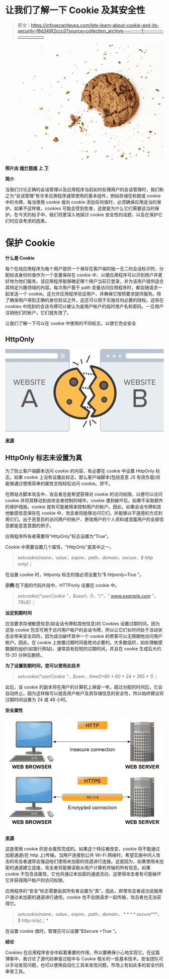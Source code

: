 # 让我们了解一下 Cookie 及其安全性

> 原文：<https://infosecwriteups.com/lets-learn-about-cookie-and-its-security-f6d349f2ccc0?source=collection_archive---------1----------------------->

![](img/61a6a30bf620e6f6fee32a49b56e8681.png)

**照片由** [**维什那维**](https://unsplash.com/@vyshnavibisani?utm_source=unsplash&utm_medium=referral&utm_content=creditCopyText) **上** [**下**](https://unsplash.com/s/photos/cookie?utm_source=unsplash&utm_medium=referral&utm_content=creditCopyText)

**简介**

当我们讨论正确的会话管理以及应用程序当前如何处理用户的会话管理时，我们称之为“会话管理”有许多应用程序通常使用的基本组件，例如存储在标题或 cookie 中的令牌。每当使用 cookie 或向 cookie 添加任何值时，必须确保应用适当的保护。如果不这样做，cookies 可能会受到危害，这就是为什么它们需要适当的保护。在今天的帖子中，我们将更深入地探讨 cookie 安全性的话题，以及在保护它们时应该考虑的因素。

# 保护 Cookie

**什么是 Cookie**

每个在线应用程序为每个用户提供一个保存在客户端的独一无二的会话标识符，分配给该身份的值作为一个变量保存在 cookie 中，以便应用程序可以识别用户并更好地为他们服务。该应用程序能够确定哪个用户当前已登录，并为该用户提供适合其特定兴趣领域的内容。每次用户基于 path 变量访问应用程序时，都会随请求一起发送一个 cookie。这允许应用程序验证用户，并确保它按照要求提供服务。除了确保用户得到正确的身份验证之外，这还可以用于实施任何必要的授权。这些在 cookies 中找到的会话令牌可以被认为是用户帐户的临时用户名和密码。一旦用户注销他们的帐户，它们就失效了。

让我们了解一下可以在 cookie 中使用的不同标志，以使它完全安全

## **HttpOnly**

![](img/bc03b26cef511f9d03445084c04db2c2.png)

[**来源**](https://dzone.com/articles/cross-site-cookie-manipulation)

## **HttpOnly 标志未设置为真**

为了防止客户端脚本访问 cookie 的内容，有必要在 cookie 中设置 HttpOnly 标志。如果 cookie 上没有设置此标志，那么客户端脚本(包括恶意 JS 有效负载)将能够通过使用简单的属性文档轻松访问 cookie。饼干。

在跨站点脚本攻击中，攻击者总是希望获得对 cookie 的访问权限，以便可以访问 cookie 并将其移动到由攻击者控制的域中。cookie 遭到破坏后，如果不采取额外的保护措施，cookie 就有可能被用来控制用户的帐户。因此，如果会话令牌和其他敏感信息保存在 cookie 中，攻击者将能够访问它们，并能够以不道德的方式利用它们。出于恶意目的访问用户的帐户、更改用户的个人资料或泄露用户的全部信息都是恶意意图的例子。

应用程序所有者需要将“HttpOnly”标志设置为“True”。

Cookie 中需要设置几个属性，“HttpOnly”是其中之一。

> *setcookie($name，$value，$expire，$path，$domain，$secure，$ http only)；*

在设置 cookie 时，httponly 标志的值必须设置为“$ *httponly=True* ”。

**示例**:在下面的代码片段中，HTTPonly 设置在 cookie 中。

> *setcookie("userCookie "，$userl，0，"/"，" www.example.com "，TRUE)；*

**设定到期时间**

应该要求存储敏感信息(如会话令牌和其他信息)的 Cookies 设置过期时间。因为这些 cookie 包含可用于访问用户帐户的会话令牌，所以让它们长时间处于活动状态会带来安全风险，因为成功破坏其中一个 cookie 的黑客可以无限期地访问用户帐户。因此，在 cookie 上放置过期时间是绝对必要的。大多数组织，如处理敏感数据的组织(如银行网站)，通常具有较短的过期时间，并且在 cookie 生成后大约 15-20 分钟后删除。

**为了设置到期时间，您可以使用此技术**

> *setcookie("userCookie "，$user，time()+60 * 60 * 24 * 365 * 1)；*

此后，该 cookie 的副本将在用户的计算机上保留一年。超过分配的时间后，它会自动终止。因为这样做可以提高用户帐户及其存储信息的安全性，所以始终建议将过期时间设置为 24 或 48 小时。

**安全属性**

![](img/e45b4977f82e6042e5f153fe0bb89602.png)

[**来源**](https://materials.rangeforce.com/tutorial/2017/03/06/Cookie-Security/)

这是使用 cookie 的安全属性完成的。如果这个特征被改变，cookie 将不能通过加密通道(在 http 上)传输。当用户连接到公共 Wi-Fi 网络时，希望实施中间人攻击的攻击者通常会强迫他们使用未加密的信道进行连接。这是因为，如果使用未加密的通道建立连接，攻击者将能够读取从用户计算机传输的所有信息。如果 cookie 不包含该属性，它也将通过未加密的通道流动，这使得攻击者有可能破坏它并获得用户帐户的访问权限。

应用程序的“安全”标志需要由其所有者设置为“真”。因此，即使攻击者成功说服用户通过未加密的通道进行通信，cookie 也不会随请求一起传输，攻击者也无法获得它。

> *setcookie($name，$value，$expire，$path，$domain，****$ secure****，$ http only)；*

在设置 cookie 值时，管理员可以设置“$Secure *=True* ”。

**结论**

Cookies 在应用程序安全中起着重要的作用，所以要确保小心地实现它。在这篇博客中，我讨论了源代码审查过程中与 Cookie 相关的一些基本技术。安全团队可以手动发现问题，也可以使用自动化工具来发现问题。市场上有如此多的安全代码审查工具。